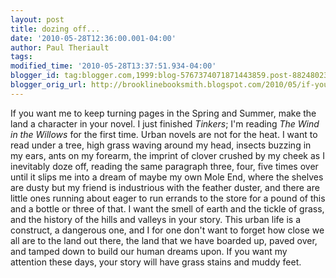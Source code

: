 ```yaml
---
layout: post
title: dozing off...
date: '2010-05-28T12:36:00.001-04:00'
author: Paul Theriault
tags: 
modified_time: '2010-05-28T13:37:51.934-04:00'
blogger_id: tag:blogger.com,1999:blog-5767374071871443859.post-8824802339463075316
blogger_orig_url: http://brooklinebooksmith.blogspot.com/2010/05/if-you-want-me-to-keep-turning-pages-in.html
---
```


If you want me to keep turning pages in the Spring and Summer, make the land a character in your novel.  I just finished <em>Tinkers</em>; I'm reading <em>The Wind in the Willows</em> for the first time.  Urban novels are not for the heat.  I want to read under a tree, high grass waving around my head, insects buzzing in my ears, ants on my forearm, the imprint of clover crushed by my cheek as I inevitably doze off, reading the same paragraph three, four, five times over until it slips me into a dream of maybe my own Mole End, where the shelves are dusty but my friend is industrious with the feather duster, and there are little ones running about eager to run errands to the store for a pound of this and a bottle or three of that.  I want the smell of earth and the tickle of grass, and the history of the hills and valleys in your story.  This urban life is a construct, a dangerous one, and I for one don't want to forget how close we all are to the land out there, the land that we have boarded up, paved over, and tamped down to build our human dreams upon.  If you want my attention these days, your story will have grass stains and muddy feet.